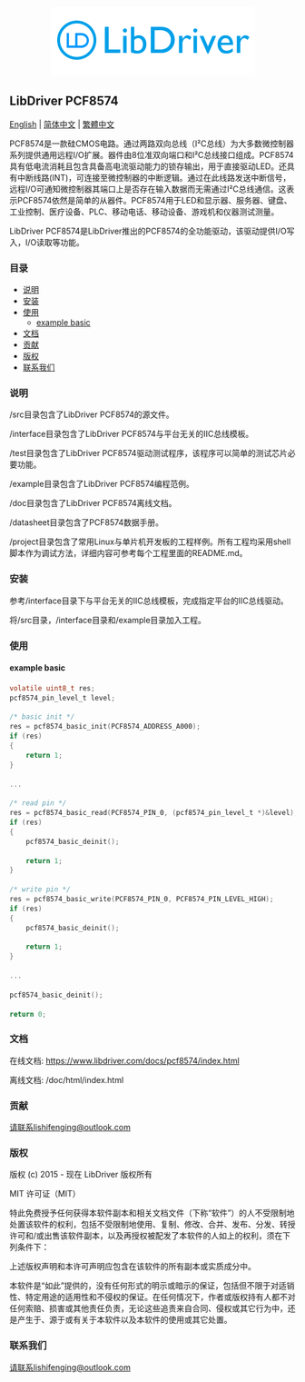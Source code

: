 <div align=center>
<img src="/doc/image/logo.png"/>
</div>

## LibDriver PCF8574

[English](/README.md) | [ 简体中文](/README_zh-Hans.md) | [繁體中文](/README_zh-Hant.md)

PCF8574是一款硅CMOS电路。通过两路双向总线（I²C总线）为大多数微控制器系列提供通用远程I/O扩展。器件由8位准双向端口和I²C总线接口组成。PCF8574具有低电流消耗且包含具备高电流驱动能力的锁存输出，用于直接驱动LED。还具有中断线路(INT)，可连接至微控制器的中断逻辑。通过在此线路发送中断信号，远程I/O可通知微控制器其端口上是否存在输入数据而无需通过I²C总线通信。这表示PCF8574依然是简单的从器件。PCF8574用于LED和显示器、服务器、键盘、工业控制、医疗设备、PLC、移动电话、移动设备、游戏机和仪器测试测量。

LibDriver PCF8574是LibDriver推出的PCF8574的全功能驱动，该驱动提供I/O写入，I/O读取等功能。

### 目录

  - [说明](#说明)
  - [安装](#安装)
  - [使用](#使用)
    - [example basic](#example-basic)
  - [文档](#文档)
  - [贡献](#贡献)
  - [版权](#版权)
  - [联系我们](#联系我们)

### 说明

/src目录包含了LibDriver PCF8574的源文件。

/interface目录包含了LibDriver PCF8574与平台无关的IIC总线模板。

/test目录包含了LibDriver PCF8574驱动测试程序，该程序可以简单的测试芯片必要功能。

/example目录包含了LibDriver PCF8574编程范例。

/doc目录包含了LibDriver PCF8574离线文档。

/datasheet目录包含了PCF8574数据手册。

/project目录包含了常用Linux与单片机开发板的工程样例。所有工程均采用shell脚本作为调试方法，详细内容可参考每个工程里面的README.md。

### 安装

参考/interface目录下与平台无关的IIC总线模板，完成指定平台的IIC总线驱动。

将/src目录，/interface目录和/example目录加入工程。

### 使用

#### example basic

```C
volatile uint8_t res;
pcf8574_pin_level_t level;

/* basic init */
res = pcf8574_basic_init(PCF8574_ADDRESS_A000);
if (res)
{
    return 1;
}

...

/* read pin */
res = pcf8574_basic_read(PCF8574_PIN_0, (pcf8574_pin_level_t *)&level);
if (res)
{
    pcf8574_basic_deinit();

    return 1;
}

/* write pin */
res = pcf8574_basic_write(PCF8574_PIN_0, PCF8574_PIN_LEVEL_HIGH);
if (res)
{
    pcf8574_basic_deinit();

    return 1;
}

...

pcf8574_basic_deinit();

return 0;
```

### 文档

在线文档: https://www.libdriver.com/docs/pcf8574/index.html

离线文档: /doc/html/index.html

### 贡献

请联系lishifenging@outlook.com

### 版权

版权 (c) 2015 - 现在 LibDriver 版权所有

MIT 许可证（MIT）

特此免费授予任何获得本软件副本和相关文档文件（下称“软件”）的人不受限制地处置该软件的权利，包括不受限制地使用、复制、修改、合并、发布、分发、转授许可和/或出售该软件副本，以及再授权被配发了本软件的人如上的权利，须在下列条件下：

上述版权声明和本许可声明应包含在该软件的所有副本或实质成分中。

本软件是“如此”提供的，没有任何形式的明示或暗示的保证，包括但不限于对适销性、特定用途的适用性和不侵权的保证。在任何情况下，作者或版权持有人都不对任何索赔、损害或其他责任负责，无论这些追责来自合同、侵权或其它行为中，还是产生于、源于或有关于本软件以及本软件的使用或其它处置。

### 联系我们

请联系lishifenging@outlook.com